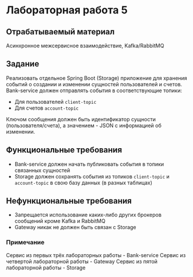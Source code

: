 # Лабораторная работа 5

## Отрабатываемый материал 

Асинхронное межсервисное взаимодействие, Kafka/RabbitMQ

## Задание

Реализовать отдельное Spring Boot (Storage) приложение для хранения событий о создании и изменении сущностей пользователей и счетов. Bank-service должен отправлять события в соответствующие топики:  
- Для пользователей `client-topic`  
- Для счетов `account-topic`  

Ключом сообщения должен быть идентификатор сущности (пользователя/счета), а значением - JSON с информацией об изменении.  

## Функциональные требования

- Bank-service должен начать публиковать события в топики связанных сущностей
- Storage должен сохранять события из топиков `client-topic` и `account-topic` в свою базу данных (в разных таблицах)

## Нефункциональные требования

- Запрещается использование каких-либо других брокеров сообщений кроме Kafka и RabbitMQ 
- Gateway никак не должен быть связан с Storage

### Примечание
Сервис из первых трёх лабораторных работы - Bank-service
Сервис из четвертой лабораторной работы - Gateway
Сервис из пятой лабораторной работы - Storage